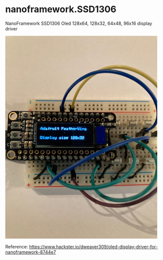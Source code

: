 # nanoframework.SSD1306


NanoFramework  SSD1306 Oled 128x64, 128x32, 64x48, 96x16 display driver


![ScreenShot](https://github.com/Dweaver309/nanoframework.SS1306/blob/master/Images/Screen128x32.jpg)

Reference: https://www.hackster.io/dweaver309/oled-display-driver-for-nanoframework-8744e7

